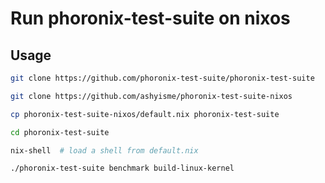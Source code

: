 # Run phoronix-test-suite on nixos

## Usage

```bash
git clone https://github.com/phoronix-test-suite/phoronix-test-suite

git clone https://github.com/ashyisme/phoronix-test-suite-nixos

cp phoronix-test-suite-nixos/default.nix phoronix-test-suite

cd phoronix-test-suite

nix-shell  # load a shell from default.nix

./phoronix-test-suite benchmark build-linux-kernel
```
